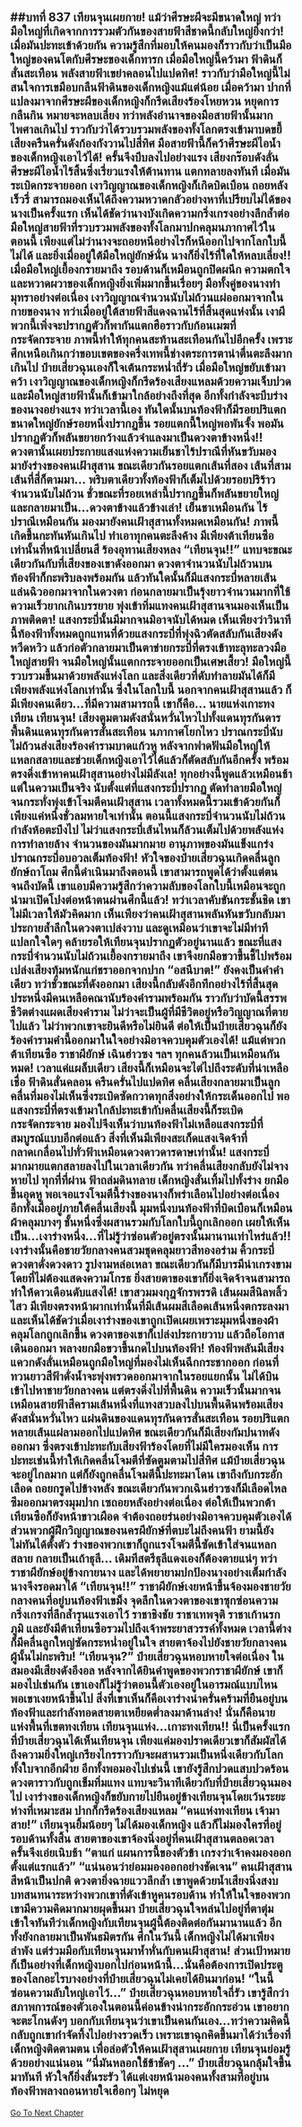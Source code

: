 ##บทที่ 837 เทียนจุนเผยกาย!
แม้ว่าศีรษะผีจะมีขนาดใหญ่ ทว่ามือใหญ่ที่เกิดจากการรวมตัวกันของสายฟ้าสีชาดนี้กลับใหญ่ยิ่งกว่า!
เมื่อมันปะทะเข้าด้วยกัน ความรู้สึกที่มอบให้คนมองก็ราวกับว่าเป็นมือใหญ่ของคนโตกับศีรษะของเด็กทารก เมื่อมือใหญ่นี้คว้ามา ฟ้าดินก็สั่นสะเทือน พลังสายฟ้าเขย่าคลอนไปแปดทิศ!
ราวกับว่ามือใหญ่นี้ไม่สนใจการเขมือบกลืนฟ้าดินของเด็กหญิงแม้แต่น้อย เมื่อคว้ามา ปากที่แปลงมาจากศีรษะผีของเด็กหญิงก็กรีดเสียงร้องโหยหวน หยุดการกลืนกิน หมายจะหลบเลี่ยง ทว่าพลังอำนาจของมือสายฟ้านั้นมากไพศาลเกินไป ราวกับว่าได้รวบรวมพลังของทั้งโลกตรงเข้ามาบดขยี้ เสียงครืนครั่นดังก้องกังวานไปสี่ทิศ มือสายฟ้านี้ก็คว้าศีรษะผีไอน้ำของเด็กหญิงเอาไว้ได้!
ครั้นจึงบีบลงไปอย่างแรง เสียงกร๊อบดังลั่น ศีรษะผีไอน้ำไร้สิ้นซึ่งเรี่ยวแรงให้ต้านทาน แตกทลายลงทันที เมื่อมันระเบิดกระจายออก เงาวิญญาณของเด็กหญิงก็เกิดบิดเบือน ถอยหลังเร็วรี่ สามารถมองเห็นได้ถึงความหวาดกลัวอย่างหาที่เปรียบไม่ได้ของนางเป็นครั้งแรก เห็นได้ชัดว่านางบังเกิดความกริ่งเกรงอย่างลึกล้ำต่อมือใหญ่สายฟ้าที่รวบรวมพลังของทั้งโลกมาปกคลุมนภากาศไว้ในตอนนี้
เพียงแต่ไม่ว่านางจะถอยหนีอย่างไรก็หนีออกไปจากโลกใบนี้ไม่ได้ และยิ่งเมื่ออยู่ใต้มือใหญ่ยักษ์นั่น นางก็ยิ่งไร้ที่ใดให้หลบเลี่ยง!!
เมื่อมือใหญ่เยื้องกรายมาถึง รอบด้านก็เหมือนถูกปิดผนึก ความตกใจและหวาดผวาของเด็กหญิงยิ่งเพิ่มมากขึ้นเรื่อยๆ มือทั้งคู่ของนางทำมุทราอย่างต่อเนื่อง เงาวิญญาณจำนวนนับไม่ถ้วนแผ่ออกมาจากในกายของนาง ทว่าเมื่ออยู่ใต้สายฟ้าสีแดงฉานไร้ที่สิ้นสุดแห่งนั้น เงาผีพวกนี้เพิ่งจะปรากฏตัวก็พากันแตกฮือราวกับก้อนเมฆที่กระจัดกระจาย
ภาพนี้ทำให้ทุกคนสะท้านสะเทือนกันไปอีกครั้ง เพราะศึกเหนือเกินกว่าขอบเขตของครึ่งเทพนี้ช่างตระการตาน่าตื่นตะลึงมากเกินไป ป๋ายเสี่ยวฉุนเองก็ใจเต้นกระหน่ำถี่รัว เมื่อมือใหญ่ขยับเข้ามาคว้า เงาวิญญาณของเด็กหญิงก็กรีดร้องเสียงแหลมด้วยความเจ็บปวด และมือใหญ่สายฟ้านั้นก็เข้ามาใกล้อย่างถึงที่สุด อีกทั้งกำลังจะบีบร่างของนางอย่างแรง
ทว่าเวลานี้เอง ทันใดนั้นบนท้องฟ้าก็มีรอยปริแตกขนาดใหญ่ยักษ์รอยหนึ่งปรากฏขึ้น รอยแตกนี้ใหญ่พอพันจั้ง พอมันปรากฏตัวก็พลันขยายกว้างแล้วจำแลงมาเป็นดวงตาข้างหนึ่ง!!
ดวงตานั้นเผยประกายแสงแห่งความเย็นชาไร้ปราณีที่หันขวับมองมายังร่างของคนเฝ้าสุสาน ขณะเดียวกันรอยแตกเส้นที่สอง เส้นที่สาม เส้นที่สี่ก็ตามมา...
พริบตาเดียวทั้งท้องฟ้าก็เต็มไปด้วยรอยปริร้าวจำนวนนับไม่ถ้วน ชั่วขณะที่รอยเหล่านี้ปรากฏขึ้นก็พลันขยายใหญ่และกลายมาเป็น...ดวงตาข้างแล้วข้างเล่า!
เย็นชาเหมือนกัน ไร้ปราณีเหมือนกัน มองมายังคนเฝ้าสุสานทั้งหมดเหมือนกัน!
ภาพนี้เกิดขึ้นกะทันหันเกินไป ทำเอาทุกคนตะลึงค้าง มีเพียงต้าเทียนซือเท่านั้นที่หน้าเปลี่ยนสี ร้องอุทานเสียงหลง
“เทียนจุน!!”
แทบจะขณะเดียวกันกับที่เสียงของเขาดังออกมา ดวงตาจำนวนนับไม่ถ้วนบนท้องฟ้าก็กะพริบลงพร้อมกัน แล้วทันใดนั้นก็มีแสงกระบี่หลายเส้นแล่นฉิวออกมาจากในดวงตา ก่อนกลายมาเป็นรุ้งยาวจำนวนมากที่ใช้ความเร็วยากเกินบรรยาย พุ่งเข้าทิ่มแทงคนเฝ้าสุสานจนมองเห็นเป็นภาพติดตา!
แสงกระบี่นั้นมีมากจนมิอาจนับได้หมด เห็นเพียงว่าวินาทีนี้ท้องฟ้าทั้งหมดถูกแทนที่ด้วยแสงกระบี่ที่พุ่งฉิวตัดสลับกันเสียงดังหวีดหวิว แล้วก่อตัวกลายมาเป็นตาข่ายกระบี่ที่ตรงเข้าทะลุทะลวงมือใหญ่สายฟ้า จนมือใหญ่นั้นแตกกระจายออกเป็นเศษเสี้ยว!
มือใหญ่นี้รวบรวมขึ้นมาด้วยพลังแห่งโลก และสิ่งเดียวที่ดับทำลายมันได้ก็มีเพียงพลังแห่งโลกเท่านั้น ซึ่งในโลกใบนี้ นอกจากคนเฝ้าสุสานแล้ว ก็มีเพียงคนเดียว...ที่มีความสามารถนี้
เขาก็คือ...
นายแห่งเกาะทงเทียน เทียนจุน!
เสียงตูมตามดังสนั่นหวั่นไหวไปทั้งแดนทุรกันดาร พื้นดินแดนทุรกันดารสั่นสะเทือน นภากาศโยกไหว ปราณกระบี่นับไม่ถ้วนส่งเสียงร้องคำรามบาดแก้วหู หลังจากฟาดฟันมือใหญ่ให้แหลกสลายและช่วยเด็กหญิงเอาไว้ได้แล้วก็ตัดสลับกันอีกครั้ง พร้อมตรงดิ่งเข้าหาคนเฝ้าสุสานอย่างไม่มีลังเล!
ทุกอย่างนี้พูดแล้วเหมือนช้า แต่ในความเป็นจริง นับตั้งแต่ที่แสงกระบี่ปรากฏ ตัดทำลายมือใหญ่ จนกระทั่งพุ่งเข้าโจมตีคนเฝ้าสุสาน เวลาทั้งหมดนี้รวมเข้าด้วยกันก็เพียงแค่หนึ่งชั่วลมหายใจเท่านั้น
ตอนนี้แสงกระบี่จำนวนนับไม่ถ้วนกำลังห้อตะบึงไป ไม่ว่าแสงกระบี่เส้นไหนก็ล้วนเต็มไปด้วยพลังแห่งการทำลายล้าง จำนวนของมันมากมาย อานุภาพของมันแข็งแกร่ง ปราณกระบี่อบอวลเต็มท้องฟ้า!
หัวใจของป๋ายเสี่ยวฉุนเกิดคลื่นลูกยักษ์ถาโถม ศึกนี้ดำเนินมาถึงตอนนี้ เขาสามารถพูดได้ว่าตั้งแต่ตนจนถึงบัดนี้ เขาแอบมีความรู้สึกว่าความลับของโลกใบนี้เหมือนจะถูกนำมาเปิดโปงต่อหน้าตนผ่านศึกนี้แล้ว!
ทว่าเวลาคับขันกระชั้นชิด เขาไม่มีเวลาให้มัวคิดมาก เห็นเพียงว่าคนเฝ้าสุสานพลันหันขวับกลับมา ประกายล้ำลึกในดวงตาเปล่งวาบ และดูเหมือนว่าเขาจะไม่มีท่าทีแปลกใจใดๆ คล้ายรอให้เทียนจุนปรากฏตัวอยู่นานแล้ว ขณะที่แสงกระบี่จำนวนนับไม่ถ้วนเยื้องกรายมาถึง เขาจึงยกมือขวาขึ้นชี้ไปพร้อมเปล่งเสียงทุ้มหนักแก่ชราออกจากปาก
“อสนีบาต!” ยังคงเป็นคำคำเดียว ทว่าชั่วขณะที่ดังออกมา เสียงนี้กลับดังอึกทึกอย่างไร้ที่สิ้นสุด ประหนึ่งมีคนเหลือคณานับร้องคำรามพร้อมกัน ราวกับว่าบัดนี้สรรพชีวิตต่างแผดเสียงคำราม ไม่ว่าจะเป็นผู้ที่มีชีวิตอยู่หรือวิญญาณที่ตายไปแล้ว ไม่ว่าพวกเขาจะยินดีหรือไม่ยินดี ต่อให้เป็นป๋ายเสี่ยวฉุนก็ยังร้องคำรามคำนี้ออกมาในใจอย่างมิอาจควบคุมตัวเองได้!
แม้แต่พวกต้าเทียนซือ ราชาผียักษ์ เฉินฮ่าวซง ฯลฯ ทุกคนล้วนเป็นเหมือนกันหมด!
เวลาแค่แผล็บเดียว เสียงนี้ก็เหมือนจะไต่ไปถึงระดับที่น่าเหลือเชื่อ ฟ้าดินสั่นคลอน ครืนครั่นไปแปดทิศ คลื่นเสียงกลายมาเป็นลูกคลื่นที่มองไม่เห็นซึ่งระเบิดซัดกวาดทุกสิ่งอย่างให้กระเด็นออกไป พอแสงกระบี่ที่ตรงเข้ามาใกล้ปะทะเข้ากับคลื่นเสียงนี้ก็ระเบิดกระจัดกระจาย มองไปจึงเห็นว่าบนท้องฟ้าไม่เหลือแสงกระบี่ที่สมบูรณ์แบบอีกต่อแล้ว สิ่งที่เห็นมีเพียงสะเก็ดแสงเจิดจ้าที่กลาดเกลื่อนไปทั่วฟ้าเหมือนดวงดาวดารดาษเท่านั้น!
แสงกระบี่มากมายแตกสลายลงไปในเวลาเดียวกัน ทว่าคลื่นเสียงกลับยังไม่จางหายไป ทุกที่ที่ผ่าน ฟ้าถล่มดินทลาย เด็กหญิงสั่นเทิ้มไปทั้งร่าง ยกมือขึ้นอุดหู พอเจอแรงโจมตีนี้ร่างของนางก็พร่าเลือนไปอย่างต่อเนื่อง อีกทั้งเมื่ออยู่ภายใต้คลื่นเสียงนี้ มุมหนึ่งบนท้องฟ้าที่บิดเบือนก็เหมือนผ้าคลุมบางๆ ชั้นหนึ่งซึ่งผสานรวมกับโลกใบนี้ถูกเลิกออก เผยให้เห็นเป็น...เงาร่างหนึ่ง...ที่ไม่รู้ว่าซ่อนตัวอยู่ตรงนั้นมานานเท่าไหร่แล้ว!!
เงาร่างนั้นคือชายวัยกลางคนสวมชุดคลุมยาวสีทองอร่าม คิ้วกระบี่ดวงตาดั่งดวงดาว รูปงามหล่อเหลา ขณะเดียวกันก็มีบารมีน่าเกรงขามโดยที่ไม่ต้องแสดงความโกรธ ยิ่งสายตาของเขาก็ยิ่งเจิดจ้าจนสามารถทำให้ดาวเดือนดับแสงได้!
เขาสวมมงกุฎจักรพรรดิ เส้นผมสีนิลพลิ้วไสว มีเพียงตรงหน้าผากเท่านั้นที่มีเส้นผมสีเลือดเส้นหนึ่งตกระลงมา และเห็นได้ชัดว่าเมื่อเงาร่างของเขาถูกเปิดเผยเพราะมุมหนึ่งของผ้าคลุมโลกถูกเลิกขึ้น ดวงตาของเขาก็เปล่งประกายวาบ แล้วถือโอกาสเดินออกมา พลางยกมือขวาขึ้นกดไปบนท้องฟ้า!
ท้องฟ้าพลันมีเสียงแควกดังลั่นเหมือนถูกมือใหญ่ที่มองไม่เห็นฉีกกระชากออก ก่อนที่ทวนยาวสีฟ้าดั่งน้ำจะพุ่งพรวดออกมาจากในรอยแยกนั้น ไม่ได้บินเข้าไปหาชายวัยกลางคน แต่ตรงดิ่งไปที่พื้นดิน ความเร็วนั้นมากจนเหมือนสายฟ้าสีครามเส้นหนึ่งที่แทงสวบลงไปบนพื้นดินพร้อมเสียงดังสนั่นหวั่นไหว
แผ่นดินของแดนทุรกันดารสั่นสะเทือน รอยปริแตกหลายเส้นแผ่ลามออกไปแปดทิศ ขณะเดียวกันก็มีเสียงกัมปนาทดังออกมา ซึ่งตรงเข้าปะทะกับเสียงฟ้าร้องโดยที่ไม่มีใครมองเห็น การปะทะเช่นนี้ทำให้เกิดคลื่นโจมตีที่ซัดตูมตามไปสี่ทิศ
แม้ป๋ายเสี่ยวฉุนจะอยู่ไกลมาก แต่ก็ยังถูกคลื่นโจมตีนี้ปะทะมาโดน เขาถึงกับกระอักเลือด ถอยกรูดไปข้างหลัง ขณะเดียวกันพวกเฉินฮ่าวซงก็มีเลือดไหลซึมออกมาตรงมุมปาก เซถอยหลังอย่างต่อเนื่อง ต่อให้เป็นพวกต้าเทียนซือก็ยังหน้าขาวเผือด จำต้องถอยร่นอย่างมิอาจควบคุมตัวเองได้
ส่วนพวกผู้ฝึกวิญญาณของนครผียักษ์ที่ตบะไม่ถึงคนฟ้า ยามนี้ยังไม่ทันได้ตั้งตัว ร่างของพวกเขาก็ถูกแรงโจมตีนี้ซัดเข้าใส่จนแหลกสลาย กลายเป็นเถ้าธุลี...
เดิมทีสตรีธุลีแดงเองก็ต้องตายแน่ๆ ทว่าราชาผียักษ์อยู่ข้างกายนาง และได้พยายามปกป้องนางอย่างเต็มกำลัง นางจึงรอดมาได้
“เทียนจุน!!” ราชาผียักษ์เงยหน้าขึ้นจ้องมองชายวัยกลางคนที่อยู่บนท้องฟ้าเขม็ง จุดลึกในดวงตาของเขาซุกซ่อนความกริ่งเกรงที่ลึกล้ำรุนแรงเอาไว้
ราชาชิงชัย ราชาเทพจุติ ราชาเก้านรกภูมิ และยังมีต้าเทียนซือรวมไปถึงเจ้าพระยาสวรรค์ทั้งหมด เวลานี้ต่างก็มีคลื่นลูกใหญ่ซัดกระหน่ำอยู่ในใจ สายตาจ้องไปยังชายวัยกลางคนผู้นั้นไม่กะพริบ!
“เทียนจุน?” ป๋ายเสี่ยวฉุนหอบหายใจต่อเนื่อง ในสมองมีเสียงดังอึงอล หลังจากได้ยินคำพูดของพวกราชาผียักษ์ เขาก็มองไปเช่นกัน เขาเองก็ไม่รู้ว่าตอนนี้ตัวเองอยู่ในอารมณ์แบบไหน พอเขาเงยหน้าขึ้นไป สิ่งที่เขาเห็นก็คือเงาร่างน่าครั่นคร้ามที่ยืนอยู่บนท้องฟ้าและกำลังทอดสายตาเหยียดต่ำลงมาด้านล่าง!
นั่นก็คือนายแห่งพื้นที่เขตทงเทียน เทียนจุนแห่ง...เกาะทงเทียน!!
นี่เป็นครั้งแรกที่ป๋ายเสี่ยวฉุนได้เห็นเทียนจุน เพียงแค่มองปราดเดียวเขาก็สัมผัสได้ถึงความยิ่งใหญ่เกรียงไกรราวกับจะผสานรวมเป็นหนึ่งเดียวกับโลกทั้งใบจากอีกฝ่าย อีกทั้งพอมองไปเช่นนี้ เขายังรู้สึกปวดแสบปวดร้อนดวงตาราวกับถูกเข็มทิ่มแทง
แทบจะวินาทีเดียวกับที่ป๋ายเสี่ยวฉุนมองไป เงาร่างของเด็กหญิงก็ขยับกายไปยืนอยู่ข้างเทียนจุนโดยเว้นระยะห่างที่เหมาะสม ปากก็กรีดร้องเสียงแหลม
“คนแห่งทงเทียน เจ้ามาสาย!”
เทียนจุนยิ้มน้อยๆ ไม่ได้มองเด็กหญิง แล้วก็ไม่มองใครที่อยู่รอบด้านทั้งสิ้น สายตาของเขาจ้องนิ่งอยู่ที่คนเฝ้าสุสานตลอดเวลา ครั้นจึงเอ่ยเนิบช้า
“ตาแก่ แผนการนี้ของตัวข้า เกรงว่าเจ้าคงมองออกตั้งแต่แรกแล้ว”
“แน่นอนว่าย่อมมองออกอย่างชัดเจน” คนเฝ้าสุสานสีหน้าเป็นปกติ ดวงตายิ่งฉายแววลึกล้ำ เขาพูดด้วยน้ำเสียงนิ่งสงบ บทสนทนาระหว่างพวกเขาที่ดังเข้าหูคนรอบด้าน ทำให้ในใจของพวกเขามีความคิดมากมายผุดขึ้นมา
ป๋ายเสี่ยวฉุนใจหล่นไปอยู่ที่ตาตุ่ม เข้าใจทันทีว่าเด็กหญิงกับเทียนจุนผู้นี้ต้องติดต่อกันมานานแล้ว อีกทั้งยังกลายมาเป็นพันธมิตรกัน ศึกในวันนี้ เด็กหญิงไม่ได้มาเพียงลำพัง แต่ร่วมมือกับเทียนจุนมาห้ำหั่นกับคนเฝ้าสุสาน!
ส่วนเป้าหมาย ก็เป็นอย่างที่เด็กหญิงบอกไปก่อนหน้านี้...นั่นคือต้องการเปิดประตูของโลกอะไรบางอย่างที่ป๋ายเสี่ยวฉุนไม่เคยได้ยินมาก่อน!
“ในนี้ซ่อนความลับใหญ่เอาไว้...” ป๋ายเสี่ยวฉุนหอบหายใจถี่รัว เขารู้สึกว่าสภาพการณ์ของตัวเองในตอนนี้ค่อนข้างน่ากระอักกระอ่วน เขาอยากจะตะโกนดังๆ บอกกับเทียนจุนว่าเขาเป็นคนกันเอง...ทว่าความคิดนี้กลับถูกเขากำจัดทิ้งไปอย่างรวดเร็ว เพราะเขาฉุกคิดขึ้นมาได้ว่าเรื่องที่เด็กหญิงติดตามตน เพื่อล่อตัวให้คนเฝ้าสุสานเผยกาย เทียนจุนย่อมรู้ด้วยอย่างแน่นอน
“นี่มันหลอกใช้ข้าชัดๆ ...” ป๋ายเสี่ยวฉุนกลุ้มใจขึ้นมาทันที หัวใจก็ยิ่งสั่นระรัว ได้แต่เงยหน้ามองคนทั้งสามที่อยู่บนท้องฟ้าพลางถอนหายใจเฮือกๆ ไม่หยุด
------


[Go To Next Chapter]( ./275.md)